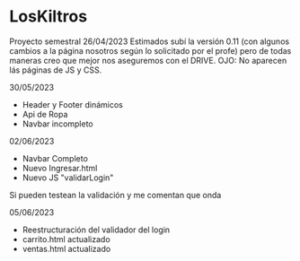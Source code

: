 # LosKiltros
Proyecto semestral 
26/04/2023
Estimados subí la versión 0.11 (con algunos cambios a la página nosotros según lo solicitado por el profe) pero de todas maneras creo que mejor nos aseguremos con el DRIVE.
OJO: No aparecen lás páginas de JS y CSS.

30/05/2023 

- Header y Footer dinámicos
- Api de Ropa
- Navbar incompleto 


02/06/2023

- Navbar Completo
- Nuevo Ingresar.html
- Nuevo JS "validarLogin" 

Si pueden testean la validación y me comentan que onda 

05/06/2023

- Reestructuración del validador del login
- carrito.html actualizado
- ventas.html actualizado

